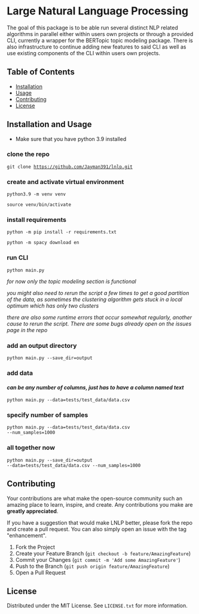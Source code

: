 # Large Natural Language Processing

The goal of this package is to be able run several distinct NLP related algorithms in parallel either within users own projects or through a provided CLI, currently a wrapper for the BERTopic topic modeling package. There is also infrastructure to continue adding new features to said CLI as well as use existing components of the CLI within users own projects. 

## Table of Contents

- [Installation](#installation)
- [Usage](#usage)
- [Contributing](#contributing)
- [License](#license)

## Installation and Usage

- Make sure that you have python 3.9 installed

### clone the repo

<code>git clone https://github.com/Jayman391/lnlp.git </code>

### create and activate virtual environment

<code>python3.9 -m venv venv</code>

<code>source venv/bin/activate</code>

### install requirements

<code>python -m pip install -r requirements.txt</code>

<code>python -m spacy download en </code>

### run CLI

<code>python main.py</code>

*for now only the topic modeling section is functional*

*you might also need to rerun the script a few times to get a good partition of the data, as sometimes the clustering algorithm gets
stuck in a local optimum which has only two clusters*

*there are also some runtime errors that occur somewhat regularly, another cause to rerun the script. There are some bugs already open on the issues page in the repo*

### add an output directory

<code>python main.py --save_dir=output</code>

### add data

#### *can be any number of columns, just has to have a column named text*

<code>python main.py --data=tests/test_data/data.csv</code>

### specify number of samples

<code>python main.py --data=tests/test_data/data.csv --num_samples=1000</code>

### all together now

<code>python main.py --save_dir=output --data=tests/test_data/data.csv --num_samples=1000 </code>

## Contributing

Your contributions are what make the open-source community such an amazing place to learn, inspire, and create. Any contributions you make are **greatly appreciated**.

If you have a suggestion that would make LNLP better, please fork the repo and create a pull request. You can also simply open an issue with the tag "enhancement".

1. Fork the Project
2. Create your Feature Branch (`git checkout -b feature/AmazingFeature`)
3. Commit your Changes (`git commit -m 'Add some AmazingFeature'`)
4. Push to the Branch (`git push origin feature/AmazingFeature`)
5. Open a Pull Request

## License

Distributed under the MIT License. See `LICENSE.txt` for more information.

